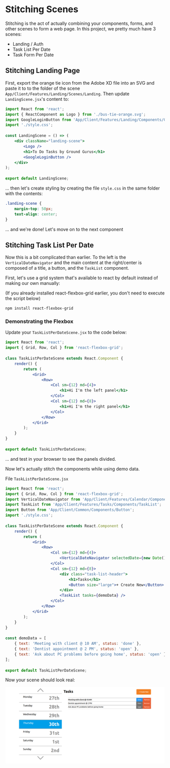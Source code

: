 # Stitching Scenes

Stitching is the act of actually combining your components, forms, and other scenes to form a web page. In this project, we pretty much have 3 scenes:

- Landing / Auth
- Task List Per Date
- Task Form Per Date

## Stitching Landing Page

First, export the orange tie icon from the Adobe XD file into an SVG and paste it to to the folder of the scene `App/Client/Features/Landing/Scenes/Landing`. Then update `LandingScene.jsx`'s content to:

```jsx
import React from 'react';
import { ReactComponent as Logo } from './bus-tie-orange.svg';
import GoogleLoginButton from 'App/Client/Features/Landing/Components/GoogleLoginButton';
import './style.css';

const LandingScene = () => (
    <div className="landing-scene">
        <Logo />
        <h1>To Do Tasks by Ground Gurus</h1>
        <GoogleLoginButton />
    </div>
);

export default LandingScene;
```

... then let's create styling by creating the file `style.css` in the same folder with the contents:

```css
.landing-scene {
    margin-top: 50px;
    text-align: center;
}
```

... and we're done! Let's move on to the next component

## Stitching Task List Per Date

Now this is a bit complicated than earlier. To the left is the `VerticalDateNavigator` and the main content at the right/center is composed of a title, a button, and the `TaskList` component.

First, let's use a grid system that's available to react by default instead of making our own manually:

(If you already installed react-flexbox-grid earlier, you don't need to execute the script below)
```bash
npm install react-flexbox-grid
```

### Demonstrating the Flexbox

Update your `TaskListPerDateScene.jsx` to the code below:

```jsx
import React from 'react';
import { Grid, Row, Col } from 'react-flexbox-grid';

class TaskListPerDateScene extends React.Component {
    render() {
        return (
            <Grid>
                <Row>
                    <Col sm={12} md={4}>
                        <h1>Hi I'm the left panel</h1>
                    </Col>
                    <Col sm={12} md={8}>
                        <h1>Hi I'm the right panel</h1>
                    </Col>
                </Row>
            </Grid>
        );
    }
}

export default TaskListPerDateScene;
```

... and test in your browser to see the panels divided.

Now let's actually stitch the components while using demo data.

File `TaskListPerDateScene.jsx`
```jsx
import React from 'react';
import { Grid, Row, Col } from 'react-flexbox-grid';
import VerticalDateNavigator from 'App/Client/Features/Calendar/Components/VerticalDateNavigator';
import TaskList from 'App/Client/Features/Tasks/Components/TaskList';
import Button from 'App/Client/Common/Components/Button';
import './style.css';

class TaskListPerDateScene extends React.Component {
    render() {
        return (
            <Grid>
                <Row>
                    <Col sm={12} md={4}>
                        <VerticalDateNavigator selectedDate={new Date()} />
                    </Col>
                    <Col sm={12} md={8}>
                        <div class="task-list-header">
                            <h1>Tasks</h1>
                            <Button size="large">+ Create New</Button>
                        </div>
                        <TaskList tasks={demoData} />
                    </Col>
                </Row>
            </Grid>
        );
    }
}

const demoData = [
    { text: 'Meeting with client @ 10 AM', status: 'done' },
    { text: 'Dentist appointment @ 2 PM', status: 'open' },
    { text: 'Ask about PC problems before going home', status: 'open' }
];

export default TaskListPerDateScene;
```

Now your scene should look real:

![task list scene](/img/task-list-per-date-scene.png)